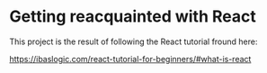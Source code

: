 # Getting reacquainted with React
This project is the result of following the React tutorial fround here:

https://ibaslogic.com/react-tutorial-for-beginners/#what-is-react



